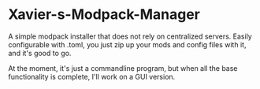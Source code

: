 # Xavier-s-Modpack-Manager
A simple modpack installer that does not rely on centralized servers. Easily configurable with .toml, you just zip up your mods and config files with it, and it's good to go. 

At the moment, it's just a commandline program, but when all the base functionality is complete, I'll work on a GUI version.
